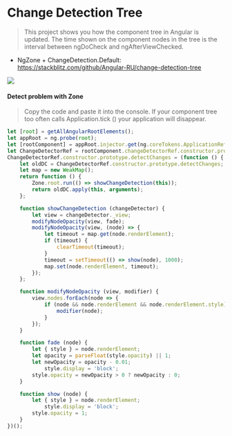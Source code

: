 # Change Detection Tree

> This project shows you how the component tree in Angular is updated. 
> The time shown on the component nodes in the tree is the interval 
> between ngDoCheck and ngAfterViewChecked.

- NgZone + ChangeDetection.Default: <br>
https://stackblitz.com/github/Angular-RU/change-detection-tree

![](https://habrastorage.org/webt/dl/w4/u-/dlw4u-sfjgf1i2e7b-dpwlefx_k.gif)

#### Detect problem with Zone

> Copy the code and paste it into the console. 
> If your component tree too often calls Application.tick () your application will disappear.

```typescript
let [root] = getAllAngularRootElements();
let appRoot = ng.probe(root);
let [rootComponent] = appRoot.injector.get(ng.coreTokens.ApplicationRef).components;
let ChangeDetectorRef = rootComponent.changeDetectorRef.constructor.prototype;
ChangeDetectorRef.constructor.prototype.detectChanges = (function () {
    let oldDC = ChangeDetectorRef.constructor.prototype.detectChanges;
    let map = new WeakMap();
    return function () {
        Zone.root.run(() => showChangeDetection(this));
        return oldDC.apply(this, arguments);
    };

    function showChangeDetection (changeDetector) {
        let view = changeDetector._view;
        modifyNodeOpacity(view, fade);
        modifyNodeOpacity(view, (node) => {
            let timeout = map.get(node.renderElement);
            if (timeout) {
                clearTimeout(timeout);
            }
            timeout = setTimeout(() => show(node), 1000);
            map.set(node.renderElement, timeout);
        });
    };

    function modifyNodeOpacity (view, modifier) {
        view.nodes.forEach(node => {
            if (node && node.renderElement && node.renderElement.style) {
                modifier(node);
            }
        });
    }

    function fade (node) {
        let { style } = node.renderElement;
        let opacity = parseFloat(style.opacity) || 1;
        let newOpacity = opacity - 0.01;
 		    style.display = 'block';
        style.opacity = newOpacity > 0 ? newOpacity : 0;
    }

    function show (node) {
        let { style } = node.renderElement;
		    style.display = 'block';
        style.opacity = 1;
    }
})();
```

